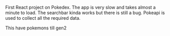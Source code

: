 First React project on Pokedex.
The app is very slow and takes almost a minute to load.
The searchbar kinda works but there is still a bug.
Pokeapi is used to collect all the required data.

This have pokemons till gen2
